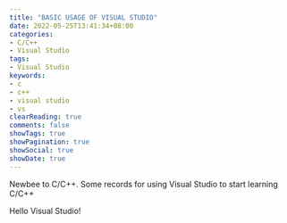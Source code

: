 ```yaml
---
title: "BASIC USAGE OF VISUAL STUDIO"
date: 2022-05-25T13:41:34+08:00
categories:
- C/C++
- Visual Studio
tags:
- Visual Studio
keywords:
- c
- c++
- visual studio
- vs
clearReading: true
comments: false
showTags: true
showPagination: true
showSocial: true
showDate: true
---
```


Newbee to C/C++. Some records for using Visual Studio to start learning C/C++
<!--more-->


Hello Visual Studio!

